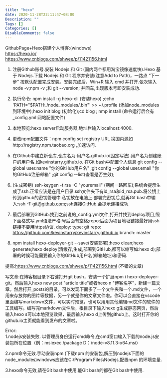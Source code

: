 ```yaml
---
title: "hexo"
date: 2020-11-28T22:11:47+08:00
Description: ""
Tags: []
Categories: []
DisableComments: false
---
```


GithubPage+Hexo搭建个人博客:(windows)<!--more-->  
<https://hexo.io/>   
<https://www.cnblogs.com/shwee/p/11421156.html> 
1. 注册Github账号.安装 Nodejs 和 Git (国内两个都用淘宝镜像速度快).Hexo 基于 Nodejs.下载 Nodejs 和 Git 程序并安装(注意Add to Path)，一路点 “下一步” 按默认配置完成安装。安装完成后，Win+R 输入 cmd 并打开.依次输入 node -v;npm -v ;和 git --version; 并回车,出现版本号即安装成功.

2. 执行命令: npm install -g hexo-cli (安装hexo) ;echo 'PATH="$PATH:./node_modules/.bin"' >> ~/.profile (添加node_modules到环境中);hexo init blog (初始化);cd blog ; nmp install (命令运行后会有 _config.yml 网站配置文件)

3. 本地预览:hexo server启动服务器,地址栏输入localhost:4000.

4. 更改npm配置文件：npm config set registry URL  换国内源如http://registry.npm.taobao.org ,加速访问.

5. 在Github中建立新仓库,仓库名为:用户名.github.io(固定写法).用户名为创建账户的用户名.如kevinstarry.github.io. 在Git bash中配置个人信息 git config --global user.name "你的GitHub用户名" ;git config --global user.email "你的GitHub注册邮箱" ;git config --list(查看是否生效);

6. (生成密钥) ssh-keygen -t rsa -C "youremail" (期间一路回车);系统会提示生成了ssh.正常应该是在用户目录.ssh文件夹下有id_rsa和id_rsa.pub.将公钥上传到github的密钥管理中.私钥放在电脑上.部署完密钥后,就再Git bash中输入:ssh -T git@github.com;ssh连接GitHub.会提示连接成功.

7. 最后部署到GitHub:找到之前说的_config.yml文件,打开并找到deploy项目,照下面格式写.yml语法严格:号后面有空格;repo:后面为项目地址链接最好用ssh链接不要用https协议.
    deploy:
        type: git
        repo: https://github.com/kevinstarry/kevinstarry.github.io
        branch: master
8. npm install hexo-deployer-git --save(安装部署);hexo clean;hexo generate;hexo deploy(清缓存,生成,部署到GitHub,都可以缩写如:hexo d);部署的时候可能需要输入你的GitHub用户名(邮箱地址)和密码.

提高:https://www.cnblogs.com/shwee/p/11421156.html (不错的文章)

写文章:在博客根目录下右键打开git bash，安装一个扩展npm i hexo-deployer-git。然后输入hexo new post "article title"或者hexo n "博客名字"，新建一篇文章。然后打开_posts的目录，可以发现下面多了一个文件夹和一个.md文件，一个用来存放你的图片等数据，另一个就是你的文章文件啦。你可以会直接在vscode里面编写markdown文件，可以实时预览，也可以用用其他编辑md文件的软件的工具编写。编写完markdown文件后，根目录下输入hexo g生成静态网页，然后输入hexo s可以本地预览效果，最后输入hexo d上传到github上。这时打开你的github.io主页就能看到发布的文章啦。
    
Error:  
1.nodejs安装失败.  以管理员身份运行cmd命令,在cmd窗口输入下载的node.js安装包所在位置（例：msiexec /package D：\node-v8.11.3-x64.msi）  

2.npm命令无效.手动安装npm (下载npm 的安装包,解压到nodejs下面的node_modules)windows应该在C:\Program Files\Nodejs,配置npm 的环境变量.  

3.hexo命令无效,请在Git bash中使用,能Git bash的都在Git bash中使用.
  

